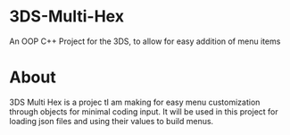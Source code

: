 # 3DS-Multi-Hex
An OOP C++ Project for the 3DS, to allow for easy addition of menu items

# About
3DS Multi Hex is a projec tI am making for easy menu customization through objects for minimal coding input. It will be used in this project for loading json files and using their values to build menus.
